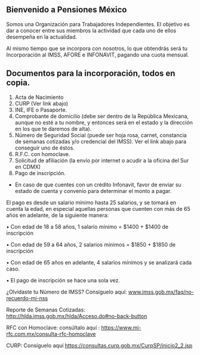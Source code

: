 ## Bienvenido a Pensiones México

Somos una Organización para Trabajadores Independientes. El objetivo es dar a conocer entre sus miembros la actividad que cada uno de ellos desempeña en la actualidad.

Al mismo tiempo que se incorpora con nosotros, lo que obtendrás será tu Incorporación al IMSS, AFORE e INFONAVIT, pagando una cuota mensual. 

## Documentos para la incorporación, todos en copia.

1.	Acta de Nacimiento
2.	CURP (Ver link abajo)
3.	INE, IFE o Pasaporte. 
4.	Comprobante de domicilio (debe ser dentro de la República Mexicana, aunque no esté a tu nombre, y entonces será en el estado y la dirección en los que te daremos de alta). 
5.	Número de Seguridad Social (puede ser hoja rosa, carnet, constancia de semanas cotizadas y/o credencial del IMSS). Ver el link abajo para conseguir uno de éstos. 
6.	R.F.C. con homoclave.
7.	 Solicitud de afiliación (la envío por internet o acudir a la oficina del Sur en CDMX)
8.	Pago de inscripción.

- En caso de que cuentes con un crédito Infonavit, favor de enviar su estado de cuenta y convenio para determinar el monto a pagar.

El pago es desde un salario mínimo hasta 25 salarios, y se tomará en cuenta la edad, en especial aquellas personas que cuenten con más de 65 años en adelante, de la siguiente manera: 

•	Con edad de 18 a 58 años, 1 salario mínimo = $1400 + $1400 de inscripción

•	Con edad de 59 a 64 años, 2 salarios mínimos = $1850 + $1850 de inscripción

•	Con edad de 65 años en adelante, 4 salarios mínimos y se analizará cada caso.

•	El pago de inscripción se hace una sola vez.


¿Olvidaste tu Número de IMSS? Consíguelo aquí: www.imss.gob.mx/faq/no-recuerdo-mi-nss

Reporte de Semanas Cotizadas: http://hlda.imss.gob.mx/hlda/Acceso.do#no-back-button

RFC con Homoclave: consúltalo aquí : https://www.mi-rfc.com.mx/consulta-rfc-homoclave

CURP: Consíguelo aquí https://consultas.curp.gob.mx/CurpSP/inicio2_2.jsp
